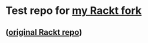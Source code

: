 # Test repo for [my Rackt fork](https://github.com/leiDnedyA/s-expression-rackt)
## ([original Rackt repo](https://github.com/rackt-org/rackt))